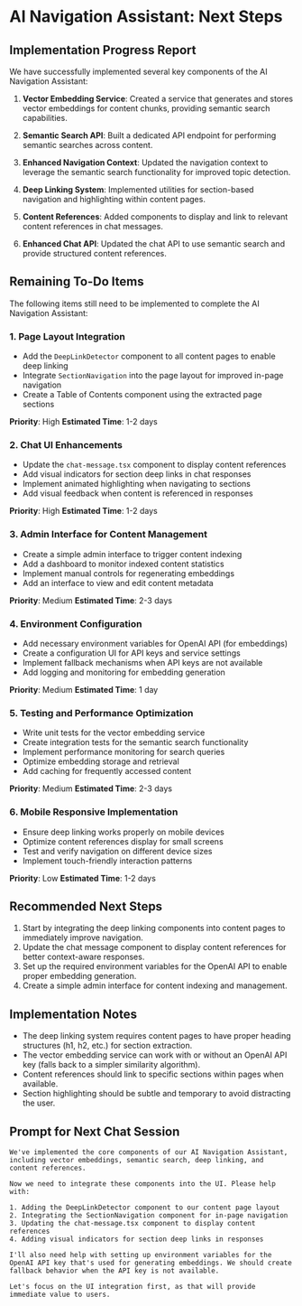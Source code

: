 # AI Navigation Assistant: Next Steps

## Implementation Progress Report

We have successfully implemented several key components of the AI Navigation Assistant:

1. **Vector Embedding Service**: Created a service that generates and stores vector embeddings for content chunks, providing semantic search capabilities.

2. **Semantic Search API**: Built a dedicated API endpoint for performing semantic searches across content.

3. **Enhanced Navigation Context**: Updated the navigation context to leverage the semantic search functionality for improved topic detection.

4. **Deep Linking System**: Implemented utilities for section-based navigation and highlighting within content pages.

5. **Content References**: Added components to display and link to relevant content references in chat messages.

6. **Enhanced Chat API**: Updated the chat API to use semantic search and provide structured content references.

## Remaining To-Do Items

The following items still need to be implemented to complete the AI Navigation Assistant:

### 1. Page Layout Integration

- Add the `DeepLinkDetector` component to all content pages to enable deep linking
- Integrate `SectionNavigation` into the page layout for improved in-page navigation
- Create a Table of Contents component using the extracted page sections

**Priority**: High
**Estimated Time**: 1-2 days

### 2. Chat UI Enhancements

- Update the `chat-message.tsx` component to display content references
- Add visual indicators for section deep links in chat responses
- Implement animated highlighting when navigating to sections
- Add visual feedback when content is referenced in responses

**Priority**: High
**Estimated Time**: 1-2 days

### 3. Admin Interface for Content Management

- Create a simple admin interface to trigger content indexing
- Add a dashboard to monitor indexed content statistics
- Implement manual controls for regenerating embeddings
- Add an interface to view and edit content metadata

**Priority**: Medium
**Estimated Time**: 2-3 days

### 4. Environment Configuration

- Add necessary environment variables for OpenAI API (for embeddings)
- Create a configuration UI for API keys and service settings
- Implement fallback mechanisms when API keys are not available
- Add logging and monitoring for embedding generation

**Priority**: Medium
**Estimated Time**: 1 day

### 5. Testing and Performance Optimization

- Write unit tests for the vector embedding service
- Create integration tests for the semantic search functionality
- Implement performance monitoring for search queries
- Optimize embedding storage and retrieval
- Add caching for frequently accessed content

**Priority**: Medium
**Estimated Time**: 2-3 days

### 6. Mobile Responsive Implementation

- Ensure deep linking works properly on mobile devices
- Optimize content references display for small screens
- Test and verify navigation on different device sizes
- Implement touch-friendly interaction patterns

**Priority**: Low
**Estimated Time**: 1-2 days

## Recommended Next Steps

1. Start by integrating the deep linking components into content pages to immediately improve navigation.
2. Update the chat message component to display content references for better context-aware responses.
3. Set up the required environment variables for the OpenAI API to enable proper embedding generation.
4. Create a simple admin interface for content indexing and management.

## Implementation Notes

- The deep linking system requires content pages to have proper heading structures (h1, h2, etc.) for section extraction.
- The vector embedding service can work with or without an OpenAI API key (falls back to a simpler similarity algorithm).
- Content references should link to specific sections within pages when available.
- Section highlighting should be subtle and temporary to avoid distracting the user.

## Prompt for Next Chat Session

```
We've implemented the core components of our AI Navigation Assistant, including vector embeddings, semantic search, deep linking, and content references. 

Now we need to integrate these components into the UI. Please help with:

1. Adding the DeepLinkDetector component to our content page layout
2. Integrating the SectionNavigation component for in-page navigation
3. Updating the chat-message.tsx component to display content references
4. Adding visual indicators for section deep links in responses

I'll also need help with setting up environment variables for the OpenAI API key that's used for generating embeddings. We should create fallback behavior when the API key is not available.

Let's focus on the UI integration first, as that will provide immediate value to users.
``` 